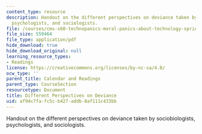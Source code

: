 ```yaml
---
content_type: resource
description: Handout on the different perspectives on deviance taken by sociobiologists,
  psychologists, and sociologists.
file: /courses/cms-s60-technopanics-moral-panics-about-technology-spring-2013/af94c7fafc5cb427addb8af111c433bb_MITCMS_S60S13_DevTheories.pdf
file_size: 559464
file_type: application/pdf
hide_download: true
hide_download_original: null
learning_resource_types:
- Readings
license: https://creativecommons.org/licenses/by-nc-sa/4.0/
ocw_type: ''
parent_title: Calendar and Readings
parent_type: CourseSection
resourcetype: Document
title: Different Perspectives on Deviance
uid: af94c7fa-fc5c-b427-addb-8af111c433bb
---
```

Handout on the different perspectives on deviance taken by sociobiologists, psychologists, and sociologists.